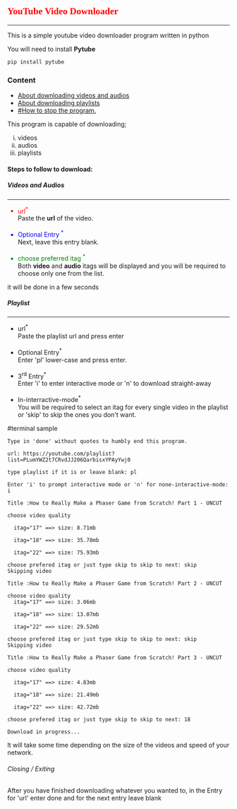 <h2 style="font-family: Times New Roman; color:red;">YouTube Video Downloader</h2><hr />
<p>This is a simple youtube video downloader program written in python </p>

You will need to install **Pytube**
```python
pip install pytube
```
<h3>Content</h3>
<ul>
    <li><a href="#video">About downloading videos and audios</a></li>
    <li><a href="#playlist">About downloading playlists</a></li>
    <li><a href="#exit">#How to stop the program.</a></li>
</ul>
<p>This program is capable of downloading;</p>
<ol type ='i'>
    <li>videos</li>
    <li>audios</li>
    <li>playlists</li>
</ol>
<h4>Steps to follow to download:</h4>
<h5 id = 'video'>Videos and Audios</h5><hr />
<ul>
    <li style="color:red;">url<sup>*</sup> </li>
    <dt>Paste the <b>url</b> of the video.</dt><br />
    <li style="color:blue">Optional Entry <sup>*</sup> </li>
    <dt>Next, leave this entry blank. </dt><br />
    <li style="color:green;">choose preferred itag <sup>*</sup></li>
    <dt>Both <b>video</b> and <b>audio</b> itags will be displayed and you will be required to choose only one from the list.</dt>
</ul>
<p>it will be done in a few seconds</p>
<h5 id="playlist">Playlist</h5><hr />
<ul>
    <li>url<sup>*</sup></li>
    <dt>Paste the playlist url and press enter</dt><br />
    <li>Optional Entry<sup>*</sup></li>
    <dt>Enter 'pl' lower-case and press enter.</dt><br />
    <li>3<sup>rd</sup> Entry<sup>*</sup></li>
    <dt>Enter 'i' to enter interactive mode or 'n' to download straight-away</dt><br />
    <li>In-interractive-mode<sup>*</sup></li>
    <dt>You will be required to select an itag for every single video in the playlist or 'skip' to skip the ones you don't want.</dt>
</ul>
#terminal sample

```text
Type in 'done' without quotes to humbly end this program.

url: https://youtube.com/playlist?list=PLumYWZ2t7CRvdJJ206QarbisxYPAyYwj0

type playlist if it is or leave blank: pl

Enter 'i' to prompt interactive mode or 'n' for none-interactive-mode: i

Title :How to Really Make a Phaser Game from Scratch! Part 1 - UNCUT

choose video quality

  itag="17" ==> size: 8.71mb
  
  itag="18" ==> size: 35.78mb
  
  itag="22" ==> size: 75.93mb
  
choose prefered itag or just type skip to skip to next: skip
Skipping video

Title :How to Really Make a Phaser Game from Scratch! Part 2 - UNCUT

choose video quality
  itag="17" ==> size: 3.06mb
  
  itag="18" ==> size: 13.07mb
  
  itag="22" ==> size: 29.52mb
  
choose prefered itag or just type skip to skip to next: skip
Skipping video

Title :How to Really Make a Phaser Game from Scratch! Part 3 - UNCUT

choose video quality

  itag="17" ==> size: 4.83mb
  
  itag="18" ==> size: 21.49mb
  
  itag="22" ==> size: 42.72mb
  
choose prefered itag or just type skip to skip to next: 18

Download in progress...
```

<p>lt will take some time depending on the size of the videos and speed of your network.</p>
<h6 id="exit">Closing / Exiting</h6>
After you have finished downloading whatever you wanted to, in the Entry for 'url' enter done and for the next entry leave blank
